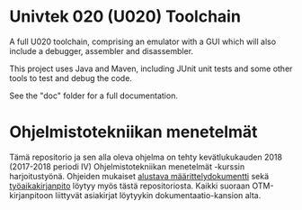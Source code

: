 
# Univtek 020 (U020) Toolchain

A full U020 toolchain, comprising an emulator with a GUI which will also include a debugger, assembler and disassembler. 

This project uses Java and Maven, including JUnit unit tests and some other tools to test and debug the code.

See the "doc" folder for a full documentation.

# Ohjelmistotekniikan menetelmät

Tämä repositorio ja sen alla oleva ohjelma on tehty kevätlukukauden 2018 (2017-2018 periodi IV) Ohjelmistotekniikan menetelmät -kurssin harjoitustyönä. Ohjeiden mukaiset [alustava määrittelydokumentti](https://github.com/hisahi/u020-toolchain/blob/master/dokumentaatio/vaatimusmaarittely.md) sekä [työaikakirjanpito](https://github.com/hisahi/u020-toolchain/blob/master/dokumentaatio/tuntikirjanpito.md) löytyy myös tästä repositoriosta. Kaikki suoraan OTM-kirjanpitoon liittyvät asiakirjat löytyykin dokumentaatio-kansion alta.




